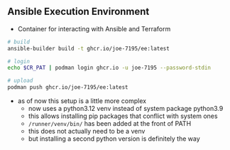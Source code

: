 ## Ansible Execution Environment
- Container for interacting with Ansible and Terraform
```sh
# build
ansible-builder build -t ghcr.io/joe-7195/ee:latest

# login
echo $CR_PAT | podman login ghcr.io -u joe-7195 --password-stdin

# upload
podman push ghcr.io/joe-7195/ee:latest
```
- as of now this setup is a little more complex
  - now uses a python3.12 venv instead of system package python3.9
  - this allows installing pip packages that conflict with system ones
  - `/runner/venv/bin/` has been added at the front of PATH
  - this does not actually need to be a venv
  - but installing a second python version is definitely the way